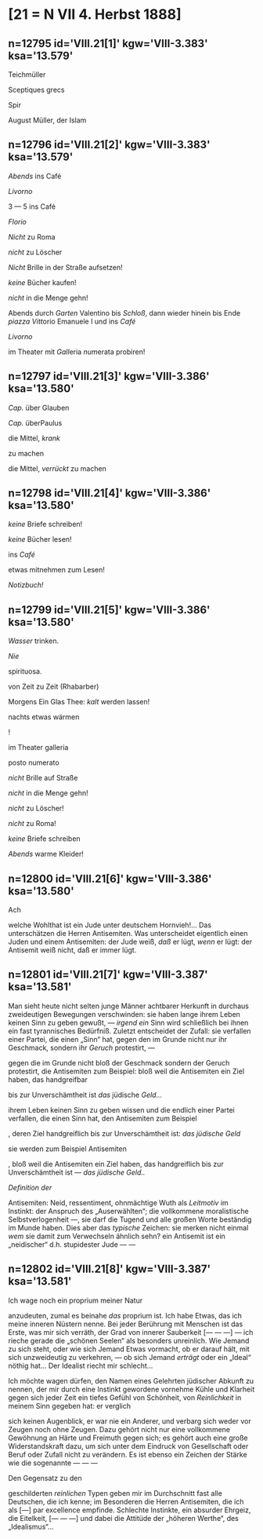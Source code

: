 # [21 = N VII 4. Herbst 1888]

## n=12795 id='VIII.21[1]' kgw='VIII-3.383' ksa='13.579'

Teichmüller

Sceptiques grecs

Spir

August Müller, der Islam

## n=12796 id='VIII.21[2]' kgw='VIII-3.383' ksa='13.579'

*Abends* ins Café

*Livorno*

3 — 5 ins Café

*Florio*

*Nicht* zu Roma

*nicht* zu Löscher

*Nicht* Brille in der Straße aufsetzen!

*keine* Bücher kaufen!

*nicht* in die Menge gehn!

Abends durch *Garten* Valentino bis *Schloß*, dann wieder hinein bis Ende *piazza* *Vitt*orio Emanuele I und ins *Café*

*Livorno*

im Theater mit *Gall*eria *num*erata probiren!

## n=12797 id='VIII.21[3]' kgw='VIII-3.386' ksa='13.580'

*Cap.* über Glauben

*Cap.* überPaulus

die Mittel, *krank*

zu machen

die Mittel, *verrückt* zu machen

## n=12798 id='VIII.21[4]' kgw='VIII-3.386' ksa='13.580'

*keine* Briefe schreiben!

*keine* Bücher lesen!

ins *Café*

etwas mitnehmen zum Lesen!

*Notizbuch!*

## n=12799 id='VIII.21[5]' kgw='VIII-3.386' ksa='13.580'

*Wasser* trinken.

*Nie*

spirituosa.

von Zeit zu Zeit (Rhabarber)

Morgens Ein Glas Thee: *kalt* werden lassen!

nachts etwas wärmen

!

im Theater galleria

posto numerato

*nicht* Brille auf Straße

*nicht* in die Menge gehn!

*nicht* zu Löscher!

*nicht* zu Roma!

*keine* Briefe schreiben

*Abends* warme Kleider!

## n=12800 id='VIII.21[6]' kgw='VIII-3.386' ksa='13.580'

Ach

welche Wohlthat ist ein Jude unter deutschem Hornvieh!… Das unterschätzen die Herren Antisemiten. Was unterscheidet eigentlich einen Juden und einem Antisemiten: der Jude weiß, *daß* er lügt, *wenn* er lügt: der Antisemit weiß nicht, daß er immer lügt.

## n=12801 id='VIII.21[7]' kgw='VIII-3.387' ksa='13.581'

Man sieht heute nicht selten junge Männer achtbarer Herkunft in durchaus zweideutigen Bewegungen verschwinden: sie haben lange ihrem Leben keinen Sinn zu geben gewußt, — *irgend ein* Sinn wird schließlich bei ihnen ein fast tyrannisches Bedürfniß. Zuletzt entscheidet der Zufall: sie verfallen einer Partei, die einen „Sinn“ hat, gegen den im Grunde nicht nur ihr Geschmack, sondern ihr *Geruch* protestirt, —

gegen die im Grunde nicht bloß der Geschmack sondern der Geruch protestirt, die Antisemiten zum Beispiel: bloß weil die Antisemiten ein Ziel haben, das handgreifbar

bis zur Unverschämtheit ist *das* jüdische *Geld…*

ihrem Leben keinen Sinn zu geben wissen und die endlich einer Partei verfallen, die einen Sinn hat, den Antisemiten zum Beispiel

, deren Ziel handgreiflich bis zur Unverschämtheit ist: *das jüdische Geld*

sie werden zum Beispiel Antisemiten

, bloß weil die Antisemiten ein Ziel haben, das handgreiflich bis zur Unverschämtheit ist — *das* *jüdische* *Geld..*

*Definition der*

Antisemiten: Neid, ressentiment, ohnmächtige Wuth als *Leitmotiv* im Instinkt: der Anspruch des „Auserwählten“; die vollkommene moralistische Selbstverlogenheit —, sie darf die Tugend und alle großen Worte beständig im Munde haben. Dies aber das *typische* Zeichen: sie merken nicht einmal *wem* sie damit zum Verwechseln ähnlich sehn? ein Antisemit ist ein „neidischer“ d.h. stupidester Jude — —

## n=12802 id='VIII.21[8]' kgw='VIII-3.387' ksa='13.581'

Ich wage noch ein proprium meiner Natur

anzudeuten, zumal es beinahe *das* proprium ist. Ich habe Etwas, das ich meine inneren Nüstern nenne. Bei jeder Berührung mit Menschen ist das Erste, was mir sich verräth, der Grad von innerer Sauberkeit [— — —] — ich rieche gerade die „schönen Seelen“ als besonders unreinlich. Wie Jemand zu sich steht, oder wie sich Jemand Etwas vormacht, ob er darauf hält, mit sich unzweideutig zu verkehren, — ob sich Jemand *erträgt* oder ein „Ideal“ nöthig hat… Der Idealist riecht mir schlecht…

Ich möchte wagen dürfen, den Namen eines Gelehrten jüdischer Abkunft zu nennen, der mir durch eine Instinkt gewordene vornehme Kühle und Klarheit gegen sich jeder Zeit ein tiefes Gefühl von Schönheit, von *Reinlichkeit* in meinem Sinn gegeben hat: er verglich

sich keinen Augenblick, er war nie ein Anderer, und verbarg sich weder vor Zeugen noch ohne Zeugen. Dazu gehört nicht nur eine vollkommene Gewöhnung an Härte und Freimuth gegen sich; es gehört auch eine große Widerstandskraft dazu, um sich unter dem Eindruck von Gesellschaft oder Beruf oder Zufall nicht zu verändern. Es ist ebenso ein Zeichen der Stärke wie die sogenannte — — —

Den Gegensatz zu den

geschilderten *reinlichen* Typen geben mir im Durchschnitt fast alle Deutschen, die ich kenne; im Besonderen die Herren Antisemiten, die ich als [—] par excellence empfinde. Schlechte Instinkte, ein absurder Ehrgeiz, die Eitelkeit, [— — —] und dabei die Attitüde der „höheren Werthe“, des „Idealismus“…
